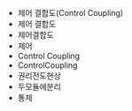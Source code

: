 - 제어 결합도(Control Coupling) 
- 제어 결합도
- 제어결합도
- 제어
- Control Coupling
- ControlCoupling
- 권리전도현상
- 두모듈에분리
- 통제